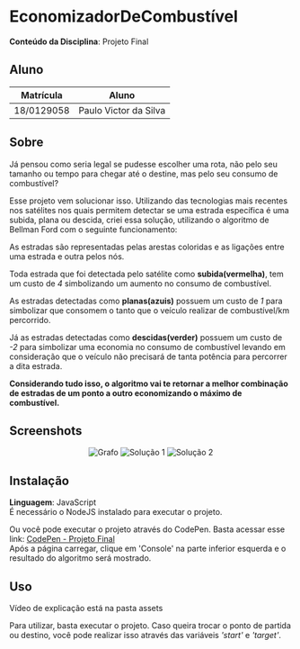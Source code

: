 # EconomizadorDeCombustível

**Conteúdo da Disciplina**: Projeto Final<br>

## Aluno
|Matrícula | Aluno |
| -- | -- |
| 18/0129058  |  Paulo Victor da Silva |

## Sobre 
Já pensou como seria legal se pudesse escolher uma rota, não pelo seu tamanho ou tempo para chegar até o destine, mas pelo seu consumo de combustível? 

Esse projeto vem solucionar isso. Utilizando das tecnologias mais recentes nos satélites nos quais permitem detectar se uma estrada específica é uma subida, plana ou descida, criei essa solução, utilizando o algoritmo de Bellman Ford com o seguinte funcionamento:

As estradas são representadas pelas arestas coloridas e as ligações entre uma estrada e outra pelos nós.

Toda estrada que foi detectada pelo satélite como **subida(vermelha)**, tem um custo de _4_ simbolizando um aumento no consumo de combustível.

As estradas detectadas como **planas(azuis)** possuem um custo de _1_ para simbolizar que consomem o tanto que o veículo realizar de combustível/km percorrido.

Já as estradas detectadas como **descidas(verder)** possuem um custo de _-2_ para simbolizar uma economia no consumo de combustível levando em consideração que o veículo não precisará de tanta potência para percorrer a dita estrada.

**Considerando tudo isso, o algoritmo vai te retornar a melhor combinação de estradas de um ponto a outro economizando o máximo de combustível.**

## Screenshots
<p align="center">
  <img alt="Grafo"  src="https://github.com/projeto-de-algoritmos/Final_EconomizadorDeCombustivel/blob/master/assets/grafo.png" />

  <img alt="Solução 1"  src="https://github.com/projeto-de-algoritmos/Final_EconomizadorDeCombustivel/blob/master/assets/solucao1.png" />

  <img alt="Solução 2"  src="https://github.com/projeto-de-algoritmos/Final_EconomizadorDeCombustivel/blob/master/assets/solucao2.png" />
</p>

## Instalação 
**Linguagem**: JavaScript<br>
É necessário o NodeJS instalado para executar o projeto.<br>

Ou você pode executar o projeto através do CodePen. Basta acessar esse link: [CodePen - Projeto Final](https://codepen.io/twistershark/pen/XWjdGdL)<br>
Após a página carregar, clique em 'Console' na parte inferior esquerda e o resultado do algoritmo será mostrado.

## Uso 

Vídeo de explicação está na pasta assets<br>

Para utilizar, basta executar o projeto. Caso queira trocar o ponto de partida ou destino, você pode realizar isso através das variáveis _'start'_ e _'target'_.



